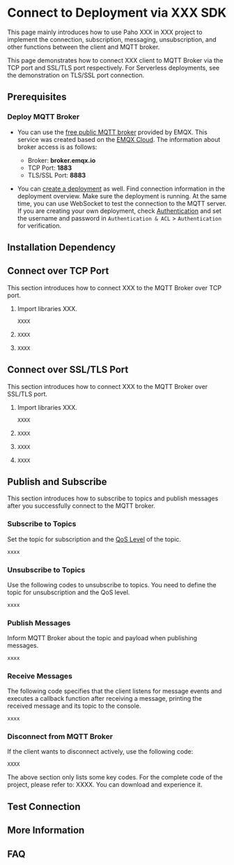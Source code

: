 # Connect to Deployment via XXX SDK


This page mainly introduces how to use Paho XXX in XXX project to implement the connection, subscription, messaging, unsubscription, and other functions between the client and MQTT broker. <!--Elaborate the functions according to needs.-->

<!--Do not introduce the language or MQTT. You can introduce, for example, Paho XXX.-->

<!--Other information, such as other frameworks, tools or version limitations-->


This page demonstrates how to connect XXX client to MQTT Broker via the TCP port and SSL/TLS port respectively. For Serverless deployments, see the demonstration on TLS/SSL port connection.

## Prerequisites

<!--Describe the concepts that must be known and environments that must be established.-->

### Deploy MQTT Broker

- You can use the [free public MQTT broker](https://www.emqx.com/en/mqtt/public-mqtt5-broker) provided by EMQX. This service was created based on the [EMQX Cloud](https://www.emqx.com/en/cloud). The information about broker access is as follows:

  + Broker: **broker.emqx.io**
  + TCP Port: **1883**
  + TLS/SSL Port: **8883**

- You can [create a deployment](https://docs.emqx.com/en/cloud/latest/create/overview.html) as well. Find connection information in the deployment overview. Make sure the deployment is running. At the same time, you can use WebSocket to test the connection to the MQTT server. If you are creating your own deployment, check [Authentication](https://docs.emqx.com/en/cloud/latest/deployments/auth_overview.html) and set the username and password in `Authentication & ACL` > `Authentication` for verification.

### <!--XXX e.g. Maven-->

<!--This project uses Maven to build....You needs to install Maven...-->

## Installation Dependency

<!--Describe the steps for how to install or import MQTT.js based on different projects and other dependencies if any.-->

## Connect over TCP Port

This section introduces how to connect XXX to the MQTT Broker over TCP port.


1. Import libraries XXX. <!--optional-->

   ```
   XXXX
   ```

2. <!--Describe how to set the username and password-->
   <!--There is no need to set user name and password if you use the public MQTT broker. If you create your own deployment, you need to demonstrade how to set the username and password.-->

   ```
   XXXX
   ```

3. <!--Describe how to connect to the MQTT Broker / write MQTT code XXX-->
   <!--Add other information as needed according to projects.-->

   ```
   XXXX
   ```


## Connect over SSL/TLS Port

This section introduces how to connect XXX to the MQTT Broker over SSL/TLS port.


1. Import libraries XXX. <!--optional-->

   ```
   XXXX
   ```

2. <!--Describe how to set the username and password-->
   <!--There is no need to set user name and password if you use the public MQTT broker. If you create your own deployment, you need to demonstrade how to set the username and password.-->

   ```
   XXXX
   ```

3. <!--Set server-side certificate (optional)-->
   <!--Describe how to upload certificates, or how to set the certificate, for example,
   `client.tls_set(ca_certs='./broker.emqx.io-ca.crt')`-->

   ```
   XXXX
   ```

4. <!--Describe how to connect to the MQTT Broker / write MQTT code XXX-->
   <!--Add other information as needed according to projects.-->

   ```
   XXXX
   ```

## Publish and Subscribe

This section introduces how to subscribe to topics and publish messages after you successfully connect to the MQTT broker.

### Subscribe to Topics

Set the topic for subscription and the [QoS Level](https://www.emqx.com/en/blog/introduction-to-mqtt-qos) of the topic.

<!--Add other information as needed according to projects.-->

```js
xxxx
```

### Unsubscribe to Topics

Use the following codes to unsubscribe to topics. You need to define the topic for unsubscription and the QoS level.

<!--Add other information as needed according to projects.-->

```js
xxxx
```

### Publish Messages

Inform MQTT Broker about the topic and payload when publishing messages.

<!--Add other information as needed according to projects.-->

```js
xxxx
```

### Receive Messages

The following code specifies that the client listens for message events and executes a callback function after receiving a message, printing the received message and its topic to the console.
<!--Add other information as needed according to projects.-->

```js
xxxx
```

### Disconnect from MQTT Broker

If the client wants to disconnect actively, use the following code:

```
XXXX
```

The above section only lists some key codes. For the complete code of the project, please refer to: XXXX. You can download and experience it.

## Test Connection

<!--Describe the testing procedure using testing tools and add screenshots.-->


## More Information

<!--In summary, you have implemented the creation of an MQTT connection in XXX project, and simulated subscribing, sending and receiving messages, unsubscribing, and disconnecting between the client and MQTT broker. You can download the source code of the example [here](), and you can also find more demo examples in other languages on [GitHub](https://github.com/emqx/MQTT-Client-Examples).-->

## FAQ

<!-- For example, How to use self-signed certificates? How to use two-way TLS/SSL authentication?-->
